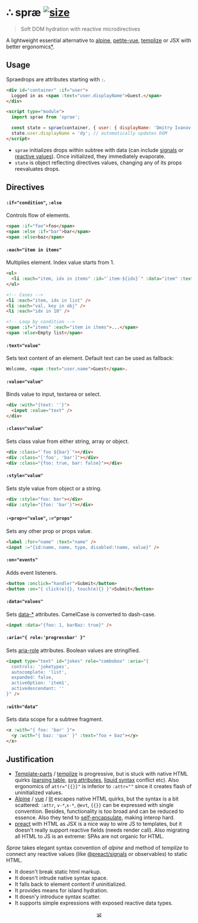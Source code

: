 # ∴ spræ [![size](https://img.shields.io/bundlephobia/minzip/sprae?label=size)](https://bundlephobia.com/result?p=sprae)

> Soft DOM hydration with reactive microdirectives

A lightweight essential alternative to [alpine](https://github.com/alpinejs/alpine), [petite-vue](https://github.com/vuejs/petite-vue), [templize](https://github.com/dy/templize) or JSX with better ergonomics[*](#justification).


## Usage

Spraedrops are attributes starting with `:`.

```html
<div id="container" :if="user">
  Logged in as <span :text="user.displayName">Guest.</span>
</div>

<script type="module">
  import sprae from 'sprae';

  const state = sprae(container, { user: { displayName: 'Dmitry Ivanov' } });
  state.user.displayName = 'dy'; // automatically updates DOM
</script>
```

* `sprae` initializes drops within subtree with data (can include [signals](https://github.com/preactjs/signals) or [reactive values](https://github.com/dy/sube)). Once initialized, they immediately evaporate.
* `state` is object reflecting directives values, changing any of its props reevaluates drops.

<!--
<details>
<summary><strong>Autoinit</strong></summary>

Sprae can be used without build step or JS, autoinitializing document:

```html
<script src="./sprae.js" defer init="{ count: 0 }"></script>

<span :text="count">
<button :on="{ click: e => count++ }">inc</button>
```

* `:with` defines data for regions of the tree to autoinit sprae on.
* `init` attribute tells sprae to automatically initialize document.

</details>
-->

## Directives

#### `:if="condition"`, `:else`

Controls flow of elements.

```html
<span :if="foo">foo</span>
<span :else :if="bar">bar</span>
<span :else>baz</span>
```

#### `:each="item in items"`

Multiplies element. Index value starts from 1.

```html
<ul>
  <li :each="item, idx in items" :id="`item-${idx}`" :data="item" :text="item.label">Untitled</li>
</ul>

<!-- Cases -->
<li :each="item, idx in list" />
<li :each="val, key in obj" />
<li :each="idx in 10" />

<!-- Loop by condition -->
<span :if="items" :each="item in items">...</span>
<span :else>Empty list</span>
```

#### `:text="value"`

Sets text content of an element. Default text can be used as fallback:

```html
Welcome, <span :text="user.name">Guest</span>.
```

#### `:value="value"`

Binds value to input, textarea or select.

```html
<div :with="{text: ''}">
  <input :value="text" />
</div>
```

#### `:class="value"`

Sets class value from either string, array or object.

```html
<div :class="`foo ${bar}`"></div>
<div :class="['foo', 'bar']"></div>
<div :class="{foo: true, bar: false}"></div>
```

#### `:style="value"`

Sets style value from object or a string.

```html
<div :style="foo: bar"></div>
<div :style="{foo: 'bar'}"></div>
```

#### `:<prop>="value"`, `:="props"`

Sets any other prop or props value.

```html
<label :for="name" :text="name" />
<input :="{id:name, name, type, disabled:!name, value}" />
```

#### `:on="events"`

Adds event listeners.

```html
<button :onclick="handler">Submit</button>
<button :on="{ click(e){}, touch(e){} }">Submit</button>
```

#### `:data="values"`

Sets [data-*](https://developer.mozilla.org/en-US/docs/Web/HTML/Global_attributes/data-*) attributes. CamelCase is converted to dash-case.

```html
<input :data="{foo: 1, barBaz: true}" />
```

#### `:aria="{ role:'progressbar' }"`

Sets [aria-role](https://developer.mozilla.org/en-US/docs/Web/Accessibility/ARIA) attributes. Boolean values are stringified.

```html
<input type="text" id="jokes" role="combobox" :aria="{
  controls: 'joketypes',
  autocomplete: 'list',
  expanded: false,
  activeOption: 'item1',
  activedescendant: ''
}" />
```

#### `:with="data"`

Sets data scope for a subtree fragment.

```html
<x :with="{ foo: 'bar' }">
  <y :with="{ baz: 'qux' }" :text="foo + baz"></y>
</x>
```

<!--
### Reactive values

Directive expressions are natively reactive, ie. data may contain any async/reactive values, such as:

* _Promise_ / _Thenable_
* _Observable_ / _Subject_ / _Subscribable_
* _AsyncIterable_
* _observ-*_
* etc., see [sube](https://github.com/dy/sube/blob/main/README.md) for the full list.

This way, for example, _@preact/signals_ or _rxjs_ can be connected directly bypassing subscription or reading value.

Update happens when any value changes:

```html
<div id="done" :text="loading ? 'loading' : result">...</div>

<script>
  import sprae from 'sprae';
  import { signals } from '@preact/signals';

  // <div id="done">...</div>

  const loading = signal(true), result = signal(false);

  sprae(done, { loading, result })

  // <div id="done">loading</div>

  setTimeout(() => (loading.value = true, result.value = 'done'), 1000)

  // ... 1s after
  // <div id="done">done</div>
</script>
```

Internally directives trigger updates only for used properties change. They subscribe in weak fashion and get disposed when element is disposed.
-->


## Justification

* [Template-parts](https://github.com/dy/template-parts) / [templize](https://github.com/dy/templize) is progressive, but is stuck with native HTML quirks ([parsing table](https://github.com/github/template-parts/issues/24), [svg attributes](https://github.com/github/template-parts/issues/25), [liquid syntax](https://shopify.github.io/liquid/tags/template/#raw) conflict etc). Also ergonomics of `attr="{{}}"` is inferior to `:attr=""` since it creates flash of uninitialized values.
* [Alpine](https://github.com/alpinejs/alpine) / [vue](https://github.com/vuejs/petite-vue) / [lit](https://github.com/lit/lit/tree/main/packages/lit-html) escapes native HTML quirks, but the syntax is a bit scattered: `:attr`, `v-*`,`x-*`, `@evt`, `{{}}` can be expressed with single convention. Besides, functionality is too broad and can be reduced to essence. Also they tend to [self-encapsulate](https://github.com/alpinejs/alpine/discussions/3223), making interop hard.
* [preact](https://ghub.io/preact) with HTML as JSX is a nice way to wire JS to templates, but it doesn't really support reactive fields (needs render call). Also migrating all HTML to JS is an extreme: SPAs are not organic for HTML.

_Sprae_ takes elegant syntax convention of _alpine_ and method of _templize_ to connect any reactive values (like [@preact/signals](https://ghub.io/@preact/signals) or observables) to static HTML.

* It doesn't break static html markup.
* It doesn't intrude native syntax space.
* It falls back to element content if uninitialized.
* It provides means for island hydration.
* It doesn'y introduce syntax scatter.
* It supports simple expressions with exposed reactive data types.


<p align="center"><a href="https://github.com/krsnzd/license/">🕉</a></p>
